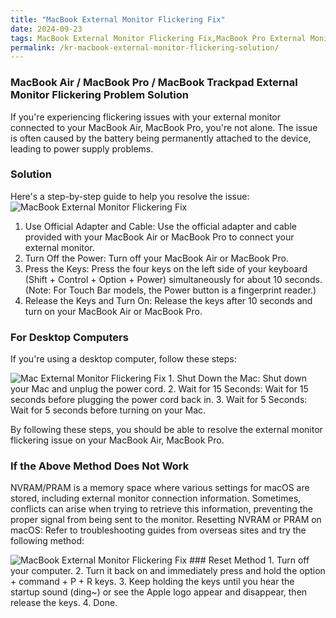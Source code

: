 ```yaml
---
title: "MacBook External Monitor Flickering Fix"
date: 2024-09-23
tags: MacBook External Monitor Flickering Fix,MacBook Pro External Monitor Flickering Solution,MacBook Air External Monitor Flickering Problem,MacBook External Display Flickering Issue,MacBook Pro External Display Flickering Solution,iMac External Monitor Flickering Fix,iMac External Display Flickering Solution
permalink: /kr-macbook-external-monitor-flickering-solution/
---
```


### MacBook Air / MacBook Pro / MacBook Trackpad External Monitor Flickering Problem Solution

If you're experiencing flickering issues with your external monitor connected to your MacBook Air, MacBook Pro, you're not alone. The issue is often caused by the battery being permanently attached to the device, leading to power supply problems.

### Solution

Here's a step-by-step guide to help you resolve the issue:
<img src="{{site.assets}}{{ page.permalink }}28d26ef777b3e7.webp" alt="MacBook External Monitor Flickering Fix">

1. Use Official Adapter and Cable: Use the official adapter and cable provided with your MacBook Air or MacBook Pro to connect your external monitor.
2. Turn Off the Power: Turn off your MacBook Air or MacBook Pro.
3. Press the Keys: Press the four keys on the left side of your keyboard (Shift + Control + Option + Power) simultaneously for about 10 seconds. (Note: For Touch Bar models, the Power button is a fingerprint reader.)
4. Release the Keys and Turn On: Release the keys after 10 seconds and turn on your MacBook Air or MacBook Pro.

### For Desktop Computers

If you're using a desktop computer, follow these steps:

<img src="{{site.assets}}{{ page.permalink }}2e82528b602df.webp" alt="Mac External Monitor Flickering Fix">
1. Shut Down the Mac: Shut down your Mac and unplug the power cord.
2. Wait for 15 Seconds: Wait for 15 seconds before plugging the power cord back in.
3. Wait for 5 Seconds: Wait for 5 seconds before turning on your Mac.

By following these steps, you should be able to resolve the external monitor flickering issue on your MacBook Air, MacBook Pro.

### If the Above Method Does Not Work

NVRAM/PRAM is a memory space where various settings for macOS are stored, including external monitor connection information. Sometimes, conflicts can arise when trying to retrieve this information, preventing the proper signal from being sent to the monitor.
Resetting NVRAM or PRAM on macOS:
Refer to troubleshooting guides from overseas sites and try the following method:

<img src="{{site.assets}}{{ page.permalink }}%EC%8A%A4%ED%81%AC%EB%A6%B0%EC%83%B7_2020-03-17_%EC%98%A4%EC%A0%84_10.57.19.png" alt="MacBook External Monitor Flickering Fix">
### Reset Method
1. Turn off your computer.
2. Turn it back on and immediately press and hold the option + command + P + R keys.
3. Keep holding the keys until you hear the startup sound (ding~) or see the Apple logo appear and disappear, then release the keys.
4. Done.
